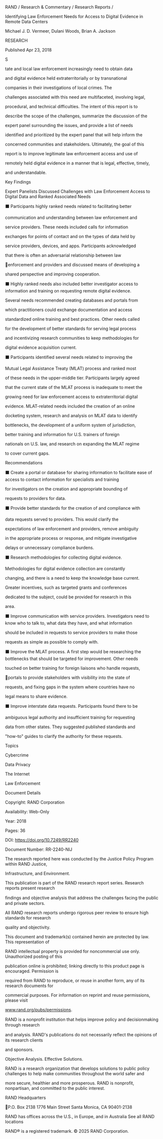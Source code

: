RAND / Research & Commentary / Research Reports /

Identifying Law Enforcement Needs for
Access to Digital Evidence in Remote
Data Centers

Michael J. D. Vermeer, Dulani Woods, Brian A. Jackson

RESEARCH

Published Apr 23, 2018

S

tate and local law enforcement increasingly need to obtain data

and digital evidence held extraterritorially or by transnational

companies in their investigations of local crimes. The

challenges associated with this need are multifaceted, involving legal,

procedural, and technical difficulties. The intent of this report is to

describe the scope of the challenges, summarize the discussion of the

expert panel surrounding the issues, and provide a list of needs

identified and prioritized by the expert panel that will help inform the

concerned communities and stakeholders. Ultimately, the goal of this

report is to improve legitimate law enforcement access and use of

remotely held digital evidence in a manner that is legal, effective, timely,

and understandable.

Key Findings

Expert Panelists Discussed Challenges with Law Enforcement Access to
Digital Data and Ranked Associated Needs

⬛ Participants highly ranked needs related to facilitating better

communication and understanding between law enforcement and

service providers. These needs included calls for information

exchanges for points of contact and on the types of data held by

service providers, devices, and apps. Participants acknowledged

that there is often an adversarial relationship between law

enforcement and providers and discussed means of developing a

shared perspective and improving cooperation.

⬛ Highly ranked needs also included better investigator access to
information and training on requesting remote digital evidence.

Several needs recommended creating databases and portals from

which practitioners could exchange documentation and access

standardized online training and best practices. Other needs called

for the development of better standards for serving legal process

and incentivizing research communities to keep methodologies for

digital evidence acquisition current.

⬛ Participants identified several needs related to improving the

Mutual Legal Assistance Treaty (MLAT) process and ranked most

of these needs in the upper-middle tier. Participants largely agreed

that the current state of the MLAT process is inadequate to meet the

growing need for law enforcement access to extraterritorial digital

evidence. MLAT-related needs included the creation of an online

docketing system, research and analysis on MLAT data to identify

bottlenecks, the development of a uniform system of jurisdiction,

better training and information for U.S. trainers of foreign

nationals on U.S. law, and research on expanding the MLAT regime

to cover current gaps.

Recommendations

⬛ Create a portal or database for sharing information to facilitate
ease of access to contact information for specialists and training

for investigators on the creation and appropriate bounding of

requests to providers for data.

⬛ Provide better standards for the creation of and compliance with

data requests served to providers. This would clarify the

expectations of law enforcement and providers, remove ambiguity

in the appropriate process or response, and mitigate investigative

delays or unnecessary compliance burdens.

⬛ Research methodologies for collecting digital evidence.

Methodologies for digital evidence collection are constantly

changing, and there is a need to keep the knowledge base current.

Greater incentives, such as targeted grants and conferences

dedicated to the subject, could be provided for research in this

area.

⬛ Improve communication with service providers. Investigators need
to know who to talk to, what data they have, and what information

should be included in requests to service providers to make those

requests as simple as possible to comply with.

⬛ Improve the MLAT process. A first step would be researching the
bottlenecks that should be targeted for improvement. Other needs

touched on better training for foreign liaisons who handle requests,

portals to provide stakeholders with visibility into the state of

requests, and fixing gaps in the system where countries have no

legal means to share evidence.

⬛ Improve interstate data requests. Participants found there to be

ambiguous legal authority and insufficient training for requesting

data from other states. They suggested published standards and

"how-to" guides to clarify the authority for these requests.

Topics

Cybercrime

Data Privacy

The Internet

Law Enforcement

Document Details

Copyright: RAND Corporation

Availability: Web-Only

Year: 2018

Pages: 36

DOI: https://doi.org/10.7249/RR2240

Document Number: RR-2240-NIJ

The research reported here was conducted by the Justice Policy Program within RAND Justice,

Infrastructure, and Environment.

This publication is part of the RAND research report series. Research reports present research

ﬁndings and objective analysis that address the challenges facing the public and private sectors.

All RAND research reports undergo rigorous peer review to ensure high standards for research

quality and objectivity.

This document and trademark(s) contained herein are protected by law. This representation of

RAND intellectual property is provided for noncommercial use only. Unauthorized posting of this

publication online is prohibited; linking directly to this product page is encouraged. Permission is

required from RAND to reproduce, or reuse in another form, any of its research documents for

commercial purposes. For information on reprint and reuse permissions, please visit

www.rand.org/pubs/permissions.

RAND is a nonproﬁt institution that helps improve policy and decisionmaking through research

and analysis. RAND's publications do not necessarily reﬂect the opinions of its research clients

and sponsors.

Objective Analysis.
Effective Solutions.

RAND is a research organization that develops solutions to public policy challenges to help make communities throughout the world safer and

more secure, healthier and more prosperous. RAND is nonprofit, nonpartisan, and committed to the public interest.

RAND Headquarters

P.O. Box 2138
1776 Main Street
Santa Monica, CA 90401-2138

RAND has offices across the U.S., in Europe, and in Australia
See all RAND locations

RAND® is a registered trademark. © 2025 RAND Corporation.

